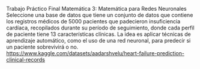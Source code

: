 Trabajo Práctico Final
Matemática 3: Matemática para Redes Neuronales
Seleccione una base de datos que tiene un conjunto de datos que contiene los registros médicos de 5000 pacientes que padecieron insuficiencia cardíaca, recopilados durante su período de seguimiento, donde cada perfil de paciente tiene 13 características clínicas. La idea es aplicar técnicas de aprendizaje automático, como el uso de una red neuronal, para predecir si un paciente sobrevivirá o no.
https://www.kaggle.com/datasets/aadarshvelu/heart-failure-prediction-clinical-records
